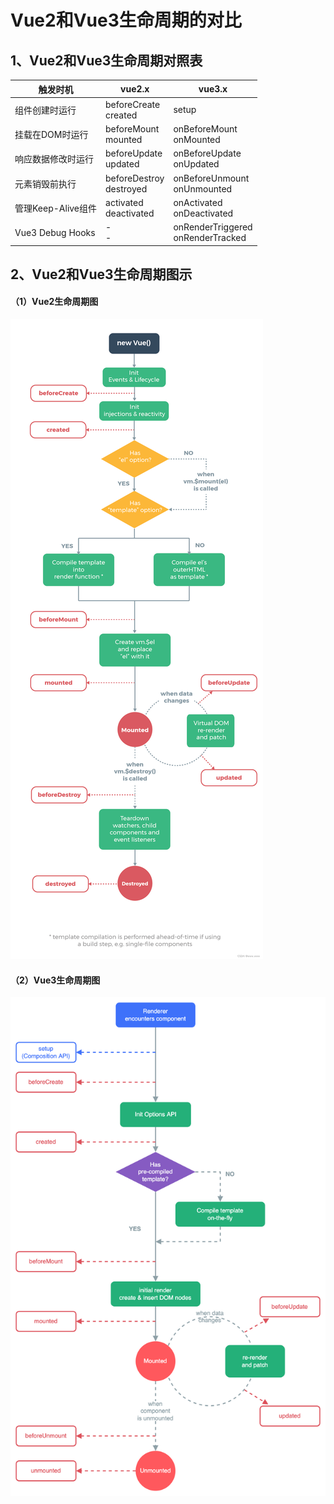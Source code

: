 # Vue2和Vue3生命周期的对比

## 1、Vue2和Vue3生命周期对照表

| 触发时机 | vue2.x  | vue3.x   |
|---------|---------|----------|
| 组件创建时运行 | beforeCreate<br>created | setup |
| 挂载在DOM时运行 | beforeMount<br>mounted | onBeforeMount<br>onMounted |
| 响应数据修改时运行 | beforeUpdate<br>updated | onBeforeUpdate<br>onUpdated |
| 元素销毁前执行 | beforeDestroy<br>destroyed | onBeforeUnmount<br>onUnmounted |
| 管理Keep-Alive组件 | activated<br>deactivated | onActivated<br>onDeactivated|
| Vue3 Debug Hooks | -<br>- | onRenderTriggered<br>onRenderTracked |


## 2、Vue2和Vue3生命周期图示
#### （1）Vue2生命周期图
![Alt text](images/lifecycle2.png)

#### （2）Vue3生命周期图
![Alt text](images/lifecycle3.png)

